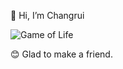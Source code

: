 👋 Hi, I’m Changrui

![Game of Life](https://raw.githubusercontent.com/Ch40gRv1-Mu/game-of-life/blob/68b8317bd80b604b81d238fd50d7a5e55c1fb1f9/game-of-life-loop-cropped.gif)

😊 Glad to make a friend.
